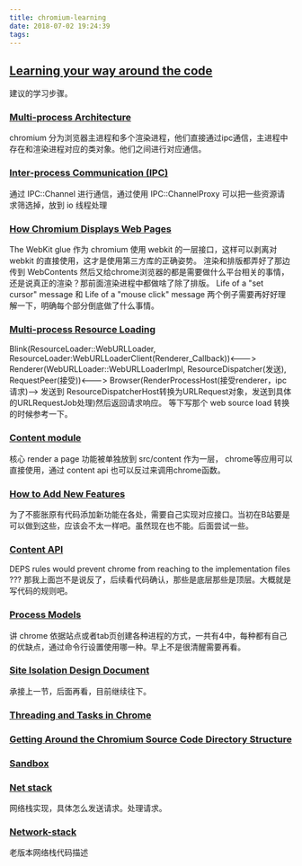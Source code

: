 ```yaml
---
title: chromium-learning
date: 2018-07-02 19:24:39
tags:
---
```


## [Learning your way around the code](https://www.chromium.org/developers/learning-your-way-around-the-code)
建议的学习步骤。


### [Multi-process Architecture](https://www.chromium.org/developers/design-documents/multi-process-architecture)
chromium 分为浏览器主进程和多个渲染进程，他们直接通过ipc通信，主进程中存在和渲染进程对应的类对象。他们之间进行对应通信。


### [Inter-process Communication (IPC)](https://www.chromium.org/developers/design-documents/inter-process-communication)
通过 IPC::Channel 进行通信，通过使用 IPC::ChannelProxy 可以把一些资源请求筛选掉，放到 io 线程处理


### [How Chromium Displays Web Pages](https://www.chromium.org/developers/design-documents/displaying-a-web-page-in-chrome)
The WebKit glue 作为 chromium 使用 webkit 的一层接口，这样可以剥离对 webkit 的直接使用，这才是使用第三方库的正确姿势。
渲染和排版都弄好了那边传到 WebContents 然后又给chrome浏览器的都是需要做什么平台相关的事情，还是说真正的渲染？那前面渲染进程中都做啥了除了排版。
Life of a "set cursor" message 和 Life of a "mouse click" message 两个例子需要再好好理解一下，明确每个部分倒底做了什么事情。


### [Multi-process Resource Loading](https://www.chromium.org/developers/design-documents/multi-process-resource-loading)
Blink(ResourceLoader::WebURLLoader, ResourceLoader:WebURLLoaderClient(Renderer_Callback))<--->
Renderer(WebURLLoader::WebURLLoaderImpl, ResourceDispatcher(发送), RequestPeer(接受))<--->
Browser(RenderProcessHost(接受renderer，ipc请求)——> 发送到 ResourceDispatcherHost转换为URLRequest对象，发送到具体的URLRequestJob处理)然后返回请求响应。
等下写那个 web source load 转换的时候参考一下。


### [Content module](https://www.chromium.org/developers/content-module)
核心 render a page 功能被单独放到 src/content 作为一层， chrome等应用可以直接使用，通过 content api 也可以反过来调用chrome函数。



### [How to Add New Features](https://www.chromium.org/developers/design-documents/multi-process-architecture/how-to-add-new-features)
为了不膨胀原有代码添加新功能在各处，需要自己实现对应接口。当初在B站要是可以做到这些，应该会不太一样吧。虽然现在也不能。后面尝试一些。


### [Content API](https://www.chromium.org/developers/content-module/content-api)
DEPS rules would prevent chrome from reaching to the implementation files ??? 那我上面岂不是说反了，后续看代码确认，那些是底层那些是顶层。大概就是写代码的规则吧。



### [Process Models](https://www.chromium.org/developers/design-documents/process-models)
讲 chrome 依据站点或者tab页创建各种进程的方式，一共有4中，每种都有自己的优缺点，通过命令行设置使用哪一种。早上不是很清醒需要再看。


### [Site Isolation Design Document](https://www.chromium.org/developers/design-documents/site-isolation)
承接上一节，后面再看，目前继续往下。


### [Threading and Tasks in Chrome](https://chromium.googlesource.com/chromium/src/+/master/docs/threading_and_tasks.md)


### [Getting Around the Chromium Source Code Directory Structure](https://www.chromium.org/developers/how-tos/getting-around-the-chrome-source-code)


### [Sandbox](https://chromium.googlesource.com/chromium/src/+/master/docs/design/sandbox.md)

### [Net stack](https://chromium.googlesource.com/chromium/src/+/master/net/docs/life-of-a-url-request.md#life-of-a-urlrequest)
网络栈实现，具体怎么发送请求。处理请求。

### [Network-stack](https://www.chromium.org/developers/design-documents/network-stack)
老版本网络栈代码描述